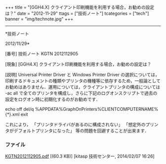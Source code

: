 ﻿+++
title = "[GGH4.X] クライアント印刷機能を利用する場合，お勧めの設定は？"
date = "2012-11-29"
ttags = ["技術ノート"]
tcategories = ["tech"]
banner = "img/technote.jpg"
+++

-----------------------------------------------------------------------------------------------------------------------------

*技術ノート

2012/11/29*


[番号]
技術ノート KGTN 2012112905

[現象]
[GGH4.X] クライアント印刷機能を利用する場合，お勧めの設定は？

[説明]
Universal Printer Driver と Windows Printer Driver
の選択については，印刷するドキュメントの種類やプリンタの機種等に依存するため，一般論としてお勧めはありません．運用については，クライアントプリンタの構成については
-ac all
で全てのプリンタを構成し，さらに下記のログオンスクリプトで過去の設定をログオン時に初期化するのがお勧めです．

echo off
del/q %APPDATA%GraphOnPrinters%CLIENTCOMPUTERNAME%{*}.xml
exit

これにより， 「プリンタドライバがあるのに構成されない」
「想定外のプリンタがデフォルトプリンタになった」
等の問題を回避することが出来ます．


### ファイル

 
 


[KGTN2012112905.pdf](http://techreport.kitasp.net/attachments/download/1556/KGTN2012112905.pdf)
 [(60.3 KB)] [kitasp 技術センター, 2014/02/07
16:26]


 


 

